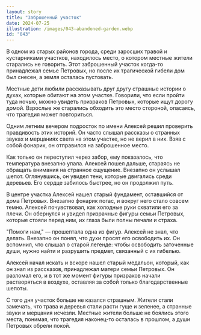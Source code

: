 ```yaml
---
layout: story
title: "Заброшенный участок"
date: 2024-07-25
illustration: /images/043-abandoned-garden.webp
id: "043"
---
```



В одном из старых районов города, среди заросших травой и кустарниками участков, находилось место, о котором местные жители старались не говорить. Этот заброшенный участок когда-то принадлежал семье Петровых, но после их трагической гибели дом был снесен, а земля осталась пустовать.

Местные дети любили рассказывать друг другу страшные истории о духах, которые обитают на этом участке. Говорили, что если пройти туда ночью, можно увидеть призраков Петровых, которые ищут дорогу домой. Взрослые же старались обходить это место стороной, опасаясь, что трагедия может повториться.

Одним летним вечером подросток по имени Алексей решил проверить правдивость этих историй. Он часто слышал рассказы о странных звуках и мерцаниях света на этом участке, но не верил в них. Взяв с собой фонарик, он отправился на заброшенное место.

Как только он переступил через забор, ему показалось, что температура внезапно упала. Алексей пошел дальше, стараясь не обращать внимания на странное ощущение. Внезапно он услышал шепот. Оглянувшись, он увидел тени, которые двигались среди деревьев. Его сердце забилось быстрее, но он продолжил путь.

В центре участка Алексей нашел старый фундамент, оставшийся от дома Петровых. Внезапно фонарик погас, и вокруг него стало совсем темно. Алексей почувствовал, как холодные руки схватили его за плечи. Он обернулся и увидел призрачные фигуры семьи Петровых, которые стояли перед ним, их глаза были полны печали и страха.

"Помоги нам," — прошептала одна из фигур. Алексей не знал, что делать. Внезапно он понял, что духи просят его освободить их. Он вспомнил, что слышал о старой легенде: чтобы освободить заточенные души, нужно найти и разрушить предмет, связанный с их гибелью.

Алексей начал искать и вскоре нашел старый медальон, который, как он знал из рассказов, принадлежал матери семьи Петровых. Он разломал его, и в тот же момент фигуры призраков начали растворяться в воздухе, оставляя за собой только благодарственные шепоты.

С того дня участок больше не казался страшным. Жители стали замечать, что трава и деревья стали расти гуще и зеленее, а странные звуки и мерцания исчезли. Местные жители больше не боялись этого места, понимая, что трагедия наконец-то осталась в прошлом, а души Петровых обрели покой.